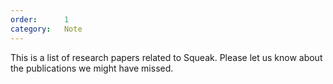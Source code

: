 ```yaml
---
order:      1
category:   Note
---
```

This is a list of research papers related to Squeak. Please let us know about the publications we might have missed.
